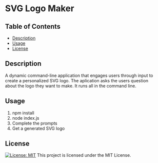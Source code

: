 # SVG Logo Maker

## Table of Contents

- [Description](#description)
- [Usage](#usage)
- [License](#license)

## Description

A dynamic command-line application that engages users through input to create a personalized SVG logo. The aplication asks the users question about the logo they want to make. It runs all in the command line.

## Usage

1. npm install
2. node index.js
3. Complete the prompts
4. Get a generated SVG logo

## License

[![License: MIT](https://img.shields.io/badge/License-MIT-yellow.svg)](https://opensource.org/licenses) This project is licensed under the MIT License.
